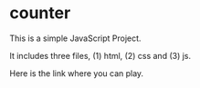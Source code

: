 # counter

This is a simple JavaScript Project. 

It includes three files, (1) html, (2) css and (3) js. 

Here is the link where you can play. 

